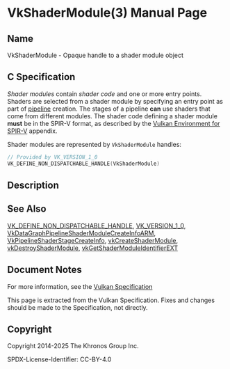 # VkShaderModule(3) Manual Page

## Name

VkShaderModule - Opaque handle to a shader module object



## [](#_c_specification)C Specification

*Shader modules* contain *shader code* and one or more entry points. Shaders are selected from a shader module by specifying an entry point as part of [pipeline](https://registry.khronos.org/vulkan/specs/latest/html/vkspec.html#pipelines) creation. The stages of a pipeline **can** use shaders that come from different modules. The shader code defining a shader module **must** be in the SPIR-V format, as described by the [Vulkan Environment for SPIR-V](https://registry.khronos.org/vulkan/specs/latest/html/vkspec.html#spirvenv) appendix.

Shader modules are represented by `VkShaderModule` handles:

```c++
// Provided by VK_VERSION_1_0
VK_DEFINE_NON_DISPATCHABLE_HANDLE(VkShaderModule)
```

## [](#_description)Description

## [](#_see_also)See Also

[VK\_DEFINE\_NON\_DISPATCHABLE\_HANDLE](https://registry.khronos.org/vulkan/specs/latest/man/html/VK_DEFINE_NON_DISPATCHABLE_HANDLE.html), [VK\_VERSION\_1\_0](https://registry.khronos.org/vulkan/specs/latest/man/html/VK_VERSION_1_0.html), [VkDataGraphPipelineShaderModuleCreateInfoARM](https://registry.khronos.org/vulkan/specs/latest/man/html/VkDataGraphPipelineShaderModuleCreateInfoARM.html), [VkPipelineShaderStageCreateInfo](https://registry.khronos.org/vulkan/specs/latest/man/html/VkPipelineShaderStageCreateInfo.html), [vkCreateShaderModule](https://registry.khronos.org/vulkan/specs/latest/man/html/vkCreateShaderModule.html), [vkDestroyShaderModule](https://registry.khronos.org/vulkan/specs/latest/man/html/vkDestroyShaderModule.html), [vkGetShaderModuleIdentifierEXT](https://registry.khronos.org/vulkan/specs/latest/man/html/vkGetShaderModuleIdentifierEXT.html)

## [](#_document_notes)Document Notes

For more information, see the [Vulkan Specification](https://registry.khronos.org/vulkan/specs/latest/html/vkspec.html#VkShaderModule)

This page is extracted from the Vulkan Specification. Fixes and changes should be made to the Specification, not directly.

## [](#_copyright)Copyright

Copyright 2014-2025 The Khronos Group Inc.

SPDX-License-Identifier: CC-BY-4.0